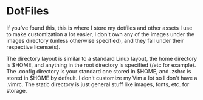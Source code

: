 # DotFiles
If you've found this, this is where I store my dotfiles and other assets I use to make customization a lot easier, I don't own any of the images under the images directory (unless otherwise specified), and they fall under their respective license(s).

The directory layout is similar to a standard Linux layout, the home directory is $HOME, and anything in the root directory is specified (/etc for example). The .config directory is your standard one stored in $HOME, and .zshrc is stored in $HOME by default. I don't customize my Vim a lot so I don't have a .vimrc. The static directory is just general stuff like images, fonts, etc. for storage.
